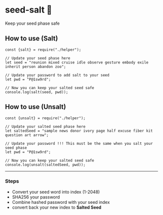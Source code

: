 # seed-salt :salt:
Keep your seed phase safe

## How to use (Salt)
```
const {salt} = require("./helper");

// Update your seed phase here
let seed = "reunion mixed cruise idle observe gesture embody exile inherit person abandon zoo";

// Update your password to add salt to your seed
let pwd = "P@1sw9rd";

// Now you can keep your salted seed safe
console.log(salt(seed, pwd));
```

## How to use (Unsalt)
```
const {unsalt} = require("./helper");

// Update your salted seed phase here
let saltedSeed = "sample news donor ivory page half excuse fiber kit question art arrow";

// Update your password !!! This must be the same when you salt your seed phase
let pwd = "P@1sw9rd";

// Now you can keep your salted seed safe
console.log(unsalt(saltedSeed, pwd));
```

---

### Steps
- Convert your seed word into index (1-2048)
- SHA256 your password
- Combine hashed password with your seed index
- convert back your new index to **Salted Seed**

